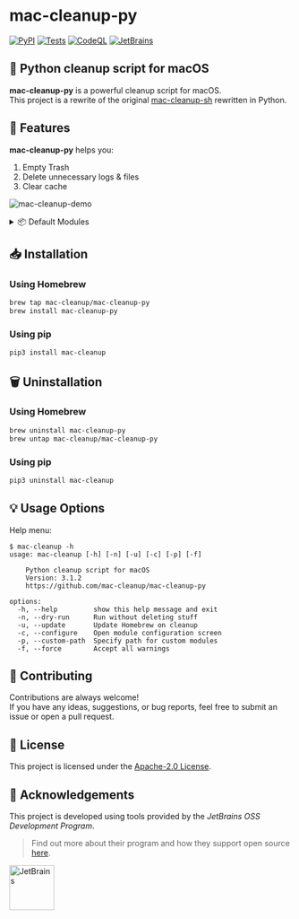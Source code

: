 # mac-cleanup-py

[![PyPI](https://img.shields.io/pypi/v/mac_cleanup)](https://pypi.org/project/mac-cleanup/)
[![Tests](https://github.com/mac-cleanup/mac-cleanup-py/actions/workflows/tox.yml/badge.svg)](https://github.com/mac-cleanup/mac-cleanup-py/actions/workflows/tox.yml)
[![CodeQL](https://github.com/mac-cleanup/mac-cleanup-py/actions/workflows/codeql.yml/badge.svg)](https://github.com/mac-cleanup/mac-cleanup-py/actions/workflows/codeql.yml)
[![JetBrains](https://img.shields.io/badge/Thanks-JetBrains-green.svg)](https://www.jetbrains.com)

## 🧹 Python cleanup script for macOS

**mac-cleanup-py** is a powerful cleanup script for macOS.\
This project is a rewrite of the original [mac-cleanup-sh](https://github.com/mac-cleanup/mac-cleanup-sh) rewritten in Python.

## 🚀 Features

**mac-cleanup-py** helps you:

1. Empty Trash
2. Delete unnecessary logs & files
3. Clear cache

![mac-cleanup-demo](https://user-images.githubusercontent.com/44712637/231780851-d2197255-e24e-46ba-8355-42bcf588376d.gif)

<details>
   <summary>
   📦 Default Modules
   </summary>

  </br>

- `adobe` - Clears **Adobe** cache files
- `android` - Clears **Android** caches
- `arc` - Clears **Arc Browser** caches
- `brew` - Clears **Homebrew** cache
- `bun` - Clears **Bun** cache
- `cacher` - Clears **Cacher** logs
- `chrome` - Clears **Google Chrome** cache
- `chromium` - Clears **Chromium** cache files
- `composer` - Clears **composer** cache
- `conan` - Clears **Conan** cache
- `docker` - Cleanup dangling **Docker** Images and stopped containers
- `dns_cache` - Clears **DNS** cache
- `dropbox` - Clears **Dropbox** cache
- `ea` - Clears **EA App** cache files
- `gem` - Cleanup any old versions of **Gems**
- `go` - Clears **Go** cache
- `google_drive` - Clears **Google Drive** caches
- `gradle` - Clears **Gradle** caches
- `inactive_memory` - Purge **Inactive Memory**
- `ios_apps` - Cleanup **iOS Applications**
- `ios_backups` - Removes **iOS Device Backups**
- `java_cache` - Removes **Java head dumps** from home directory
- `jetbrains` - Removes logs from **PhpStorm**, **PyCharm** etc
- `kite` - Deletes **Kite** logs
- `lunarclient` - Removes **Lunar Client** logs and cache
- `minecraft` - Remove **Minecraft** logs and cache
- `microsoft_teams` - Remove **Microsoft Teams** logs and cache
- `npm` - Cleanup **npm** Cache
- `obsidian` - Clears **Obsidian** cache files
- `nuget` - Clears **.nuget** package files
- `pnpm` - Cleanup **pnpm** Cache
- `pod` - Cleanup **CocoaPods** Cache Files
- `poetry` - Clears **Poetry** cache
- `pyenv` - Cleanup **Pyenv-VirtualEnv** Cache
- `steam` - Remove **Steam** logs and cache
- `system_caches` - Clear **System cache**
- `system_log` - Clear **System Log** Files
- `telegram` - Clear old **Telegram** Cache
- `trash` - Empty the **Trash** on All Mounted Volumes and the Main HDD
- `wget_logs` - Remove **Wget** logs and hosts
- `xcode` - Cleanup **Xcode Derived Data** and **Archives**
- `xcode_simulators` - Reset **iOS simulators**
- `yarn` - Cleanup **yarn** Cache

</details>

## 📥 Installation

### Using Homebrew

```bash
brew tap mac-cleanup/mac-cleanup-py
brew install mac-cleanup-py
```

### Using pip

```bash
pip3 install mac-cleanup
```

## 🗑️ Uninstallation

### Using Homebrew

```bash
brew uninstall mac-cleanup-py
brew untap mac-cleanup/mac-cleanup-py
```

### Using pip

```bash
pip3 uninstall mac-cleanup
```

## 💡 Usage Options

Help menu:

```
$ mac-cleanup -h
usage: mac-cleanup [-h] [-n] [-u] [-c] [-p] [-f]

    Python cleanup script for macOS
    Version: 3.1.2
    https://github.com/mac-cleanup/mac-cleanup-py

options:
  -h, --help         show this help message and exit
  -n, --dry-run      Run without deleting stuff
  -u, --update       Update Homebrew on cleanup
  -c, --configure    Open module configuration screen
  -p, --custom-path  Specify path for custom modules
  -f, --force        Accept all warnings

```

## 🌟 Contributing

Contributions are always welcome!\
If you have any ideas, suggestions, or bug reports, feel free to submit an issue or open a pull request.

## 📝 License

This project is licensed under the [Apache-2.0 License](https://github.com/mac-cleanup/mac-cleanup-py/blob/main/LICENSE).

## 👏 Acknowledgements

This project is developed using tools provided by the _JetBrains OSS Development Program_.

> Find out more about their program and how they support open source [here](https://jb.gg/OpenSourceSupport).

<a href="https://www.jetbrains.com">
  <img src="https://resources.jetbrains.com/storage/products/company/brand/logos/jb_square.svg" alt="JetBrains" width="80">
</a>
